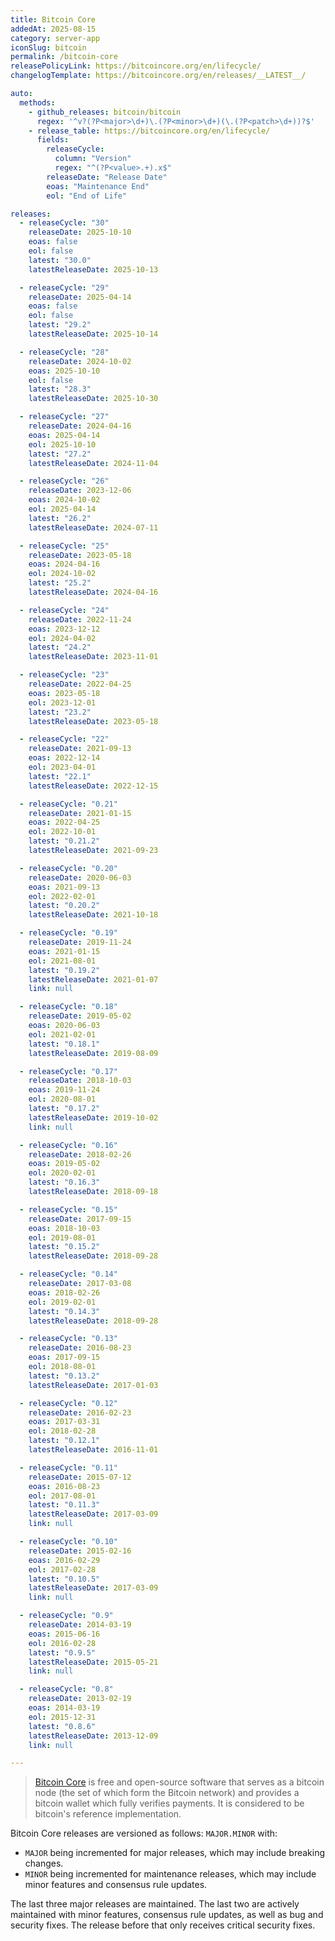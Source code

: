 ```yaml
---
title: Bitcoin Core
addedAt: 2025-08-15
category: server-app
iconSlug: bitcoin
permalink: /bitcoin-core
releasePolicyLink: https://bitcoincore.org/en/lifecycle/
changelogTemplate: https://bitcoincore.org/en/releases/__LATEST__/

auto:
  methods:
    - github_releases: bitcoin/bitcoin
      regex: '^v?(?P<major>\d+)\.(?P<minor>\d+)(\.(?P<patch>\d+))?$'
    - release_table: https://bitcoincore.org/en/lifecycle/
      fields:
        releaseCycle:
          column: "Version"
          regex: "^(?P<value>.+).x$"
        releaseDate: "Release Date"
        eoas: "Maintenance End"
        eol: "End of Life"

releases:
  - releaseCycle: "30"
    releaseDate: 2025-10-10
    eoas: false
    eol: false
    latest: "30.0"
    latestReleaseDate: 2025-10-13

  - releaseCycle: "29"
    releaseDate: 2025-04-14
    eoas: false
    eol: false
    latest: "29.2"
    latestReleaseDate: 2025-10-14

  - releaseCycle: "28"
    releaseDate: 2024-10-02
    eoas: 2025-10-10
    eol: false
    latest: "28.3"
    latestReleaseDate: 2025-10-30

  - releaseCycle: "27"
    releaseDate: 2024-04-16
    eoas: 2025-04-14
    eol: 2025-10-10
    latest: "27.2"
    latestReleaseDate: 2024-11-04

  - releaseCycle: "26"
    releaseDate: 2023-12-06
    eoas: 2024-10-02
    eol: 2025-04-14
    latest: "26.2"
    latestReleaseDate: 2024-07-11

  - releaseCycle: "25"
    releaseDate: 2023-05-18
    eoas: 2024-04-16
    eol: 2024-10-02
    latest: "25.2"
    latestReleaseDate: 2024-04-16

  - releaseCycle: "24"
    releaseDate: 2022-11-24
    eoas: 2023-12-12
    eol: 2024-04-02
    latest: "24.2"
    latestReleaseDate: 2023-11-01

  - releaseCycle: "23"
    releaseDate: 2022-04-25
    eoas: 2023-05-18
    eol: 2023-12-01
    latest: "23.2"
    latestReleaseDate: 2023-05-18

  - releaseCycle: "22"
    releaseDate: 2021-09-13
    eoas: 2022-12-14
    eol: 2023-04-01
    latest: "22.1"
    latestReleaseDate: 2022-12-15

  - releaseCycle: "0.21"
    releaseDate: 2021-01-15
    eoas: 2022-04-25
    eol: 2022-10-01
    latest: "0.21.2"
    latestReleaseDate: 2021-09-23

  - releaseCycle: "0.20"
    releaseDate: 2020-06-03
    eoas: 2021-09-13
    eol: 2022-02-01
    latest: "0.20.2"
    latestReleaseDate: 2021-10-18

  - releaseCycle: "0.19"
    releaseDate: 2019-11-24
    eoas: 2021-01-15
    eol: 2021-08-01
    latest: "0.19.2"
    latestReleaseDate: 2021-01-07
    link: null

  - releaseCycle: "0.18"
    releaseDate: 2019-05-02
    eoas: 2020-06-03
    eol: 2021-02-01
    latest: "0.18.1"
    latestReleaseDate: 2019-08-09

  - releaseCycle: "0.17"
    releaseDate: 2018-10-03
    eoas: 2019-11-24
    eol: 2020-08-01
    latest: "0.17.2"
    latestReleaseDate: 2019-10-02
    link: null

  - releaseCycle: "0.16"
    releaseDate: 2018-02-26
    eoas: 2019-05-02
    eol: 2020-02-01
    latest: "0.16.3"
    latestReleaseDate: 2018-09-18

  - releaseCycle: "0.15"
    releaseDate: 2017-09-15
    eoas: 2018-10-03
    eol: 2019-08-01
    latest: "0.15.2"
    latestReleaseDate: 2018-09-28

  - releaseCycle: "0.14"
    releaseDate: 2017-03-08
    eoas: 2018-02-26
    eol: 2019-02-01
    latest: "0.14.3"
    latestReleaseDate: 2018-09-28

  - releaseCycle: "0.13"
    releaseDate: 2016-08-23
    eoas: 2017-09-15
    eol: 2018-08-01
    latest: "0.13.2"
    latestReleaseDate: 2017-01-03

  - releaseCycle: "0.12"
    releaseDate: 2016-02-23
    eoas: 2017-03-31
    eol: 2018-02-28
    latest: "0.12.1"
    latestReleaseDate: 2016-11-01

  - releaseCycle: "0.11"
    releaseDate: 2015-07-12
    eoas: 2016-08-23
    eol: 2017-08-01
    latest: "0.11.3"
    latestReleaseDate: 2017-03-09
    link: null

  - releaseCycle: "0.10"
    releaseDate: 2015-02-16
    eoas: 2016-02-29
    eol: 2017-02-28
    latest: "0.10.5"
    latestReleaseDate: 2017-03-09
    link: null

  - releaseCycle: "0.9"
    releaseDate: 2014-03-19
    eoas: 2015-06-16
    eol: 2016-02-28
    latest: "0.9.5"
    latestReleaseDate: 2015-05-21
    link: null

  - releaseCycle: "0.8"
    releaseDate: 2013-02-19
    eoas: 2014-03-19
    eol: 2015-12-31
    latest: "0.8.6"
    latestReleaseDate: 2013-12-09
    link: null

---
```


> [Bitcoin Core](https://bitcoincore.org/) is free and open-source software that serves as a bitcoin node (the set of which form the Bitcoin network)
> and provides a bitcoin wallet which fully verifies payments.
> It is considered to be bitcoin's reference implementation.

Bitcoin Core releases are versioned as follows: `MAJOR.MINOR` with:

- `MAJOR` being incremented for major releases, which may include breaking changes.
- `MINOR` being incremented for maintenance releases, which may include minor features and consensus rule updates.

The last three major releases are maintained.
The last two are actively maintained with minor features, consensus rule updates, as well as bug and security fixes.
The release before that only receives critical security fixes.
